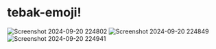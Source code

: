 # tebak-emoji!
![Screenshot 2024-09-20 224802](https://github.com/user-attachments/assets/d763f19f-9de3-4bb4-9737-368015009fa4)
![Screenshot 2024-09-20 224849](https://github.com/user-attachments/assets/f379b623-31bc-4630-9ca9-1c21274cf81e)
![Screenshot 2024-09-20 224941](https://github.com/user-attachments/assets/1c853c8f-3b0f-4589-96f6-e6a72dd885a5)
